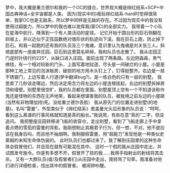 梦中，我大概是重兰德尔和我的一个OC的缝合，世界观大概是绯红结系+SCP+中国古典神话+全宇宙都是人类。
因为(现实中的)我玩绯红结系-hard时觉得很简单，我家OC也是无敌系，所以梦中同样是无敌的存在。不过因为现实中的我没有使用过超能力，所以梦中的我也难以发挥我(家OC)的全部实力。
我带着一个小队在星海中航行，降落到一个有人类活动的星球。
记忆开始于圆台形的巨石侧翻在斜坡上，并以近似于正弦函数绝对值形状的轨迹向下滚。我在巨石上跑，防止掉下巨石。和我一起跑的还有我的队员及三个鬼魂，意识里认为鬼魂是刘关张三人。斜坡底部有一座废弃庄园，巨石到这里莫名碎掉，我和队员也走散了。
我从庄园正门逆时针绕行约225°，从缺口进入庄园。面前出现了两条路。左边阴森森，黑气缭绕，有一个相对较新的门头，上面写着地狱道，尽头是一间破烂的小屋。小屋是那种工地上常见的泡沫板房，破损的地方用木头钉上了，钉得挺整齐。右边是一扇不锈钢门，上边写着人行道(梦中翻译bug?)，是一栋白色的只有一层的别墅。
我思索了几秒该走哪边，然后决定用念力将左边的小屋连根拔起，右边的别墅拆掉房顶和墙壁。别墅里很空旷，我的队员都在里面。别墅屋顶上空有一个不知道该称作鬼还是怪物的东西在无声地笑，看起来想谋害我的队员，被我用之前左边的小屋砸(当然有非物理加持)死。没给重兰德尔丢脸）
我从原先门的位置走进别墅(的地基)。名叫“雷曼”，外型类似于《绯红结系》里盖曼光头后形象的队员说：“呵呵，看到这么离谱的行事风格就知道是真的船长。”我说爬，有些在意“真的”二字，但没追问。
我把整座庄园转移进飞船的收容仓，走出别墅，看到了飞船走廊上手中拿着点燃的雪茄的雷曼的背影。我刚想制止其瘾君子行为，但一想，不对，他不是应该在我身后吗，而且他不抽烟啊。我制服假雷曼，用“超能力”发现他是一种类似史莱姆的未知生命体伪装的。
此时队员们也都过来了。我了解到庄园里的这种生命体会假冒他们，并且现在就有可能混在其中。
这时一个假的我从庄园中走出，并试图发号施令。你是有多想不开，假冒开了挂的我……我用手指射出的射线将其击杀。
又有一大群队员(或/及假冒者们)从庄园中走出，我轻骂了句草。我准备对他们进行详细检查，找出其中的假冒者。
被闹钟吵醒。
